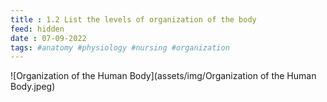 ```yaml
---
title : 1.2 List the levels of organization of the body
feed: hidden
date : 07-09-2022
tags: #anatomy #physiology #nursing #organization
---
```


![Organization of the Human Body](assets/img/Organization of the Human Body.jpeg)

